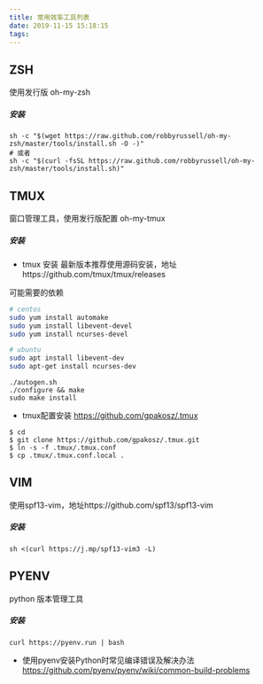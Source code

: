 ```yaml
---
title: 常用效率工具列表
date: 2019-11-15 15:18:15
tags:
---
```


## ZSH 
使用发行版 oh-my-zsh
##### 安装
```
sh -c "$(wget https://raw.github.com/robbyrussell/oh-my-zsh/master/tools/install.sh -O -)"
# 或者
sh -c "$(curl -fsSL https://raw.github.com/robbyrussell/oh-my-zsh/master/tools/install.sh)"
```

## TMUX
窗口管理工具，使用发行版配置 oh-my-tmux
##### 安装
- tmux 安装
最新版本推荐使用源码安装，地址https://github.com/tmux/tmux/releases

可能需要的依赖


```bash
# centos
sudo yum install automake
sudo yum install libevent-devel
sudo yum install ncurses-devel

# ubuntu
sudo apt install libevent-dev
sudo apt-get install ncurses-dev

```    

```
./autogen.sh
./configure && make
sudo make install
```
- tmux配置安装
https://github.com/gpakosz/.tmux
```
$ cd
$ git clone https://github.com/gpakosz/.tmux.git
$ ln -s -f .tmux/.tmux.conf
$ cp .tmux/.tmux.conf.local .
```

## VIM
使用spf13-vim，地址https://github.com/spf13/spf13-vim

##### 安装
```
sh <(curl https://j.mp/spf13-vim3 -L)
```

## PYENV
python 版本管理工具
##### 安装
```
curl https://pyenv.run | bash
```
- 使用pyenv安装Python时常见编译错误及解决办法 https://github.com/pyenv/pyenv/wiki/common-build-problems